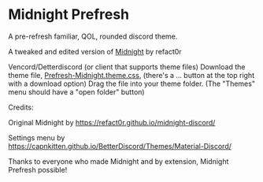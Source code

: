 # Midnight Prefresh
A pre-refresh familiar, QOL, rounded discord theme.

A tweaked and edited version of [Midnight](https://refact0r.github.io/midnight-discord/) by refact0r

Vencord/Detterdiscord (or client that supports theme files)
Download the theme file, [Prefresh-Midnight.theme.css](https://github.com/IyeViking/Midnight-Prefresh-Discord-Theme/blob/main/midnight-prefresh.theme.css), (there's a ... button at the top right with a download option)
Drag the file into your theme folder. (The "Themes" menu should have a "open folder" button)

Credits:

Original Midnight by https://refact0r.github.io/midnight-discord/

Settings menu by https://capnkitten.github.io/BetterDiscord/Themes/Material-Discord/

Thanks to everyone who made Midnight and by extension, Midnight Prefresh possible!

